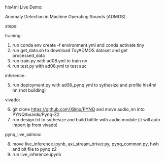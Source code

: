 hls4ml Live Demo:

Anomaly Detection in Machine Operating Sounds (ADMOS)


steps:

training:

1. run conda env create -f environment.yml and conda activate tiny
2. run get_data.sh to download ToyADMOS dataset and get processed_data
3. run train.py with ad08.yml to train nn
4. run test.py  with ad08.yml to test auc

inference:

5. run deployment.py with ad08_pynq.yml to sythesize and profile hls4ml nn (not building)

vivado:

6. git clone https://github.com/Xilinx/PYNQ and move audio_nn into PYNQ/boards/Pynq-Z2
7. run design.tcl to sythesize and build bitfile with audio module (it will auto import ip from vivado)

pynq_live_admos:

8. move live_inference.ipynb, axi_stream_driver.py, pynq_common.py, hwh and bit file to pynq z2
9. run live_inference.ipynb
